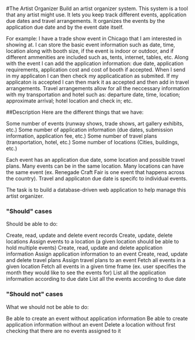#The Artist Organizer
Build an artist organizer system. This system is a tool that any artist might use. It lets you keep track different events, application due dates and travel arrangements. It organizes the events by the application due date and by the event date itself. 

For example: I have a trade show event in Chicago that I am interested in showing at. I can store the basic event information such as date, time, location along with booth size, if the event is indoor or outdoor, and if different ammenities are included such as, tents, internet, tables, etc. Along with the event I can add the application information: due date, application requirements, application cost and cost of booth if accepted. When I send in my applicaton I can then check my applicatication as submited. If my applicaton is accepted I can then mark it as accepted and then add in travel arrangements. Travel arrangements allow for all the neccessary information with my transportation and hotel such as: departure date, time, location; approximate arrival; hotel location and check in; etc. 

##Description
Here are the different things that we have:

Some number of events (runway shows, trade shows, art gallery exhibits, etc.)
Some number of application information (due dates, submission information, application fee, etc.)
Some number of travel plans (transportation, hotel, etc.)
Some number of locations (Cities, buildings, etc.)

Each event has an application due date, some location and possible travel plans. Many events can be in the same location. Many locations can have the same event (ex. Renegade Craft Fair is one event that happens across the country). Travel and applicaton due date is specifc to individual events. 

The task is to build a database-driven web application to help manage this artist organizer. 

### "Should" cases
Should be able to do:

Create, read, update and delete event records
Create, update, delete locations
Assign events to a location (a given location should be able to hold multiple events)
Create, read, update and delete application information
Assign application information to an event
Create, read, update and delete travel plans
Assign travel plans to an event
Fetch all events in a given location
Fetch all events in a given time frame (ex. user specifies the month they would like to see the events for)
List all the application information according to due date
List all the events according to due date

### "Should not" cases
What we should not be able to do:

Be able to create an event without application information
Be able to create application information without an event
Delete a location without first checking that there are no events assigned to it

